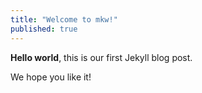 ```yaml
---
title: "Welcome to mkw!"
published: true
---
```


**Hello world**, this is our first Jekyll blog post.

We hope you like it!
